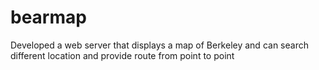 # bearmap
Developed a web server that displays a map of Berkeley and can search different location and provide route from point to point
